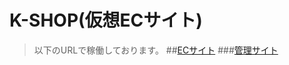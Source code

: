 # K-SHOP(仮想ECサイト)

> 以下のURLで稼働しております。
##[ECサイト](http://kamako.dip.jp/k-shop)
###[管理サイト](http://kamako.dip.jp/k-shop/maintenance)
